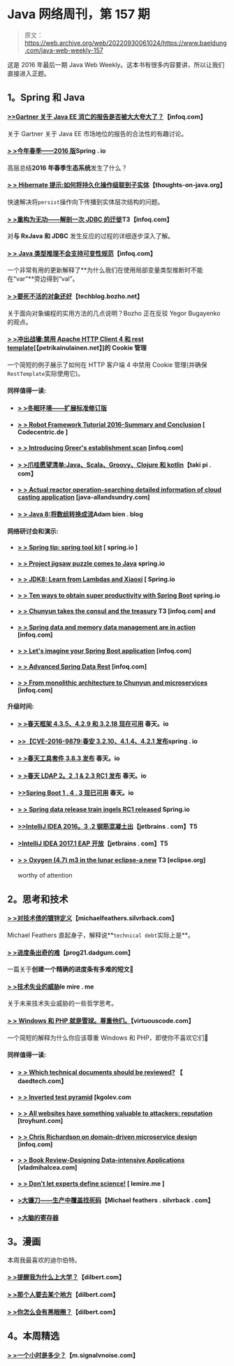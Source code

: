 # Java 网络周刊，第 157 期

> 原文：<https://web.archive.org/web/20220930061024/https://www.baeldung.com/java-web-weekly-157>

这是 2016 年最后一期 Java Web Weekly。这本书有很多内容要讲，所以让我们直接进入正题。

## 1。Spring 和 Java

#### [>>Gartner 关于 Java EE 消亡的报告是否被大大夸大了？](https://web.archive.org/web/20220127183521/https://www.infoq.com/news/2016/12/Gartner-downgrades-Java-EE)【infoq.com】

关于 Gartner 关于 Java EE 市场地位的报告的合法性的有趣讨论。

#### [> >今年春季——2016 版](https://web.archive.org/web/20220127183521/https://spring.io/blog/2016/12/28/this-year-in-spring-2016-edition)Spring . io

高层总结**2016 年春季生态系统**发生了什么？

#### [> > Hibernate 提示:如何将持久化操作级联到子实体](https://web.archive.org/web/20220127183521/http://www.thoughts-on-java.org/hibernate-tips-cascade-persist-operation-child-entities/)【thoughts-on-java.org】

快速解决将`persist`操作向下传播到实体层次结构的问题。

#### [> >重构为无功——解剖一次 JDBC 的迁徙](https://web.archive.org/web/20220127183521/https://www.infoq.com/articles/Refactoring-Reactive-JDBC)T3【infoq.com】

对**与 RxJava 和 JDBC** 发生反应的过程的详细逐步深入了解。

#### [> > Java 类型推理不会支持可变性规范](https://web.archive.org/web/20220127183521/https://www.infoq.com/news/2016/12/java-type-inference-mutability)【infoq.com】

一个非常有用的更新解释了**为什么我们在使用局部变量类型推断时不能在“var”**旁边得到“val”。

#### [> >要死不活的对象还好](https://web.archive.org/web/20220127183521/https://techblog.bozho.net/anemic-objects-ok/)【techblog.bozho.net】

关于面向对象编程的实用方法的几点说明？Bozho 正在反驳 Yegor Bugayenko 的观点。

#### [> >冲出战壕:禁用 Apache HTTP Client 4 和 rest template](https://web.archive.org/web/20220127183521/https://www.petrikainulainen.net/programming/spring-framework/spring-from-the-trenches-disabling-cookie-management-of-apache-http-client-4-and-resttemplate/)[【petrikainulainen.net】]的 Cookie 管理

一个简短的例子展示了如何在 HTTP 客户端 4 中禁用 Cookie 管理(并确保`RestTemplate`实际使用它)。

#### 同样值得一读:

*   #### [> >冬眠环境——扩展标准修订版](https://web.archive.org/web/20220127183521/http://www.thoughts-on-java.org/hibernate-envers-extend-standard-revision/)

*   #### [> > Robot Framework Tutorial 2016-Summary and Conclusion](https://web.archive.org/web/20220127183521/https://blog.codecentric.de/en/2016/12/robot-framework-tutorial-2016-wrap-conclusion/) [ Codecentric.de ]

*   #### [> > Introducing Greer's establishment scan](https://web.archive.org/web/20220127183521/https://www.infoq.com/news/2016/12/gradle-build-scans) [infoq.com]

*   #### [> >爪哇愿望清单:Java、Scala、Groovy、Clojure 和 kotlin](https://web.archive.org/web/20220127183521/http://blog.takipi.com/java-wish-list-the-top-differences-between-java-scala-groovy-clojure-and-kotlin/)【taki pi . com】

*   #### [> > Actual reactor operation-searching detailed information of cloud casting application](https://web.archive.org/web/20220127183521/http://www.java-allandsundry.com/2016/12/practical-reactor-operations-retrieve.html) [java-allandsundry.com]

*   #### [> > Java 8:将数组转换成流](https://web.archive.org/web/20220127183521/http://adambien.blog/roller/abien/entry/java_8_converting_an_array)Adam bien . blog

**网络研讨会和演示:**

*   #### [> > Spring tip: spring tool kit](https://web.archive.org/web/20220127183521/https://spring.io/blog/2016/12/21/spring-tips-spring-tool-suite) [ spring.io ]

*   #### [> > Project jigsaw puzzle comes to Java](https://web.archive.org/web/20220127183521/https://spring.io/blog/2016/12/20/springone-platform-2016-replay-project-jigsaw-in-jdk-9-modularity-comes-to-java) spring.io

*   #### [> > JDK8: Learn from Lambdas and Xiaoxi](https://web.archive.org/web/20220127183521/https://spring.io/blog/2016/12/20/springone-platform-2016-replay-jdk-8-lessons-learnt-with-lambdas-and-streams) [ Spring.io

*   #### [> > Ten ways to obtain super productivity with Spring Boot](https://web.archive.org/web/20220127183521/https://spring.io/blog/2016/12/20/springone-platform-2016-replay-10-ways-to-get-super-productive-with-spring-boot) spring.io

*   #### [> > Chunyun takes the consul and the treasury](https://web.archive.org/web/20220127183521/https://www.infoq.com/presentations/spring-cloud-consul-vault) T3 [infoq.com] and

*   #### [> > Spring data and memory data management are in action](https://web.archive.org/web/20220127183521/https://www.infoq.com/presentations/spring-boot-geode) [infoq.com]

*   #### [> > Let's imagine your Spring Boot application](https://web.archive.org/web/20220127183521/https://www.infoq.com/presentations/spring-boot-sleuth-elasticsearch-kibana) [infoq.com]

*   #### [> > Advanced Spring Data Rest](https://web.archive.org/web/20220127183521/https://www.infoq.com/presentations/spring-data-rest-springone2016) [infoq.com]

*   #### [> > From monolithic architecture to Chunyun and microservices](https://web.archive.org/web/20220127183521/https://www.infoq.com/presentations/monolith-spring-microservices) [infoq.com]

**升级时间:**

*   #### [> >春天框架 4.3.5、4.2.9 和 3.2.18 现在可用](https://web.archive.org/web/20220127183521/https://spring.io/blog/2016/12/21/spring-framework-4-3-5-4-2-9-and-3-2-18-available-now) 春天。io

*   #### [>>【CVE-2016-9879:春安 3.2.10、4.1.4、4.2.1 发布](https://web.archive.org/web/20220127183521/https://spring.io/blog/2016/12/22/cve-2016-9879-spring-security-3-2-10-4-1-4-4-2-1-released)spring . io

*   #### [> >春天工具套件 3.8.3 发布](https://web.archive.org/web/20220127183521/https://spring.io/blog/2016/12/22/spring-tool-suite-3-8-3-released) 春天。io

*   #### [> >春天 LDAP 2。2 .1 & 2.3 RC1 发布](https://web.archive.org/web/20220127183521/https://spring.io/blog/2016/12/22/spring-ldap-2-2-1-2-3-rc1-released) 春天。io

*   #### [>>Spring Boot 1 . 4 . 3 现已可用](https://web.archive.org/web/20220127183521/https://spring.io/blog/2016/12/23/spring-boot-1-4-3-available-now) 春天。io

*   #### [> > Spring data release train ingels RC1 released](https://web.archive.org/web/20220127183521/https://spring.io/blog/2016/12/23/spring-data-release-train-ingalls-rc1-released) Spring.io

*   #### [>>IntelliJ IDEA 2016。3 .2 钢筋混凝土出](https://web.archive.org/web/20220127183521/https://blog.jetbrains.com/idea/2016/12/intellij-idea-2016-3-2-rc-is-out/)【jetbrains . com】T5

*   #### [>IntelliJ IDEA 2017.1 EAP 开放](https://web.archive.org/web/20220127183521/https://blog.jetbrains.com/idea/2016/12/intellij-idea-2017-1-eap-is-open/)【jetbrains . com】T5

*   #### [> > Oxygen (4.7) m3 in the lunar eclipse-a new](https://web.archive.org/web/20220127183521/https://eclipse.org/eclipse/news/4.7/M3/) T3 [eclipse.org]

    worthy of attention

## 2。思考和技术

#### [> >对技术债的镀锌定义](https://web.archive.org/web/20220127183521/https://michaelfeathers.silvrback.com/toward-a-galvanizing-definition-of-technical-debt)【michaelfeathers.silvrback.com】

Michael Feathers 直起身子，解释说**`technical debt`实际上是**。

#### [> >进度条出奇的难](https://web.archive.org/web/20220127183521/http://prog21.dadgum.com/227.html)【prog21.dadgum.com】

一篇关于**创建一个精确的进度条有多难的短文🙂**

#### [> >技术失业的威胁](https://web.archive.org/web/20220127183521/http://lemire.me/blog/2016/12/26/the-threat-of-technological-unemployment/)le mire . me

关于未来技术失业威胁的一些哲学思考。

#### [> > Windows 和 PHP 就是雪球。尊重他们。](https://web.archive.org/web/20220127183521/http://www.virtuouscode.com/2016/12/27/windows-php-snowballs/)【virtuouscode.com】

一个简短的解释为什么你应该尊重 Windows 和 PHP，即使你不喜欢它们🙂

#### 同样值得一读:

*   #### [> > Which technical documents should be reviewed?](https://web.archive.org/web/20220127183521/http://www.daedtech.com/technical-documents-review/) 【 daedtech.com】

*   #### [> > Inverted test pyramid](https://web.archive.org/web/20220127183521/http://www.kgolev.com/flipping-the-reversed-test-pyramid/) [kgolev.com

*   #### [> > All websites have something valuable to attackers: reputation](https://web.archive.org/web/20220127183521/https://www.troyhunt.com/all-websites-have-something-of-value-for-attackers-reputation/) [troyhunt.com]

*   #### [> > Chris Richardson on domain-driven microservice design](https://web.archive.org/web/20220127183521/https://www.infoq.com/podcasts/chris-richardson) [infoq.com]

*   #### [> > Book Review-Designing Data-intensive Applications](https://web.archive.org/web/20220127183521/https://vladmihalcea.com/2016/12/26/book-review-designing-data-intensive-applications/) [vladmihalcea.com]

*   #### [> > Don't let experts define science!](https://web.archive.org/web/20220127183521/http://lemire.me/blog/2016/12/23/dont-let-the-experts-define-science/) [ lemire.me ]

*   #### [>大镰刀——生产中覆盖找死码](https://web.archive.org/web/20220127183521/https://michaelfeathers.silvrback.com/scythe-using-coverage-in-production-to-find-dead-code)【Michael feathers . silvrback . com】

*   #### [>大脑的寄存器](https://web.archive.org/web/20220127183521/https://pointersgonewild.com/2016/12/22/the-brains-registers/)

## 3。漫画

本周我最喜欢的迪尔伯特。

#### [> >提醒我为什么上大学？](https://web.archive.org/web/20220127183521/http://dilbert.com/strip/2012-06-22)【dilbert.com】

#### [> >那个人要去某个地方](https://web.archive.org/web/20220127183521/http://dilbert.com/strip/2013-08-21)【dilbert.com】

#### [> >你怎么会有黑眼圈？](https://web.archive.org/web/20220127183521/http://dilbert.com/strip/2013-08-27)【dilbert.com】

## 4。本周精选

#### [> >一个小时是多少？](https://web.archive.org/web/20220127183521/https://m.signalvnoise.com/whats-an-hour-d5966ee5ad7d#.bgkrp2oh3)【m.signalvnoise.com】